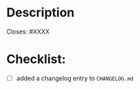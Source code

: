 # Description

Closes: #XXXX

<!-- If appropriate, insert relevant description here -->

# Checklist:

- [ ] added a changelog entry to `CHANGELOG.md`
